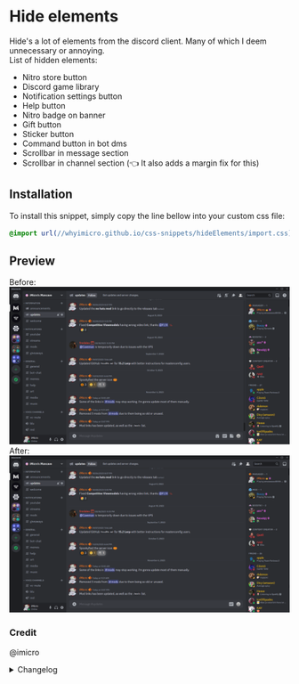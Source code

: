 # Hide elements

Hide's a lot of elements from the discord client. Many of which I deem unnecessary or annoying. <br>
List of hidden elements:

- Nitro store button
- Discord game library
- Notification settings button
- Help button
- Nitro badge on banner
- Gift button
- Sticker button
- Command button in bot dms
- Scrollbar in message section
- Scrollbar in channel section
  (👈 It also adds a margin fix for this)

## Installation

To install this snippet, simply copy the line bellow into your custom css file:

```css
@import url(//whyimicro.github.io/css-snippets/hideElements/import.css);
```

## Preview

Before:
![image](https://raw.githubusercontent.com/WhyiMicro/css-snippets/main/_previews/hideElements1.png)
After:
![image](https://raw.githubusercontent.com/WhyiMicro/css-snippets/main/_previews/hideElements2.png)

### Credit

@imicro

<details>
<summary>Changelog</summary>

## 1.0.0

- Moved from old repo to new one

</details>
